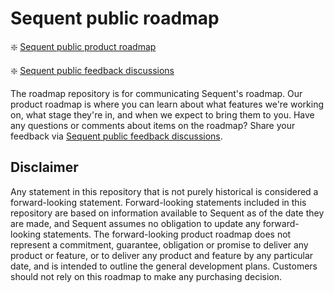 # Sequent public roadmap

:sparkle: [Sequent public product roadmap](https://github.com/orgs/sequentech/projects/2)

:sparkle: [Sequent public feedback discussions](https://github.com/sequentech/roadmap/discussions/1) 

The roadmap repository is for communicating Sequent's roadmap. Our product roadmap is where you can learn about what features we're working on, what stage they're in, and when we expect to bring them to you. Have any questions or comments about items on the roadmap? Share your feedback via [Sequent public feedback discussions](https://github.com/sequentech/roadmap/discussions/1). 

## Disclaimer 

Any statement in this repository that is not purely historical is considered a forward-looking statement. Forward-looking statements included in this repository are based on information available to Sequent as of the date they are made, and Sequent assumes no obligation to update any forward-looking statements. The forward-looking product roadmap does not represent a commitment, guarantee, obligation or promise to deliver any product or feature, or to deliver any product and feature by any particular date, and is intended to outline the general development plans. Customers should not rely on this roadmap to make any purchasing decision.
